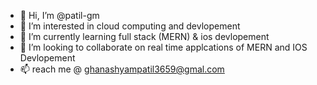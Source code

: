 - 👋 Hi, I’m @patil-gm
- 👀 I’m interested in cloud computing and devlopement 
- 🌱 I’m currently learning full stack (MERN) & ios devlopement
- 💞️ I’m looking to collaborate on real time applcations of MERN and IOS Devlopement
- 📫 reach me @ ghanashyampatil3659@gmal.com

<!---
patil3659/patil3659 is a ✨ special ✨ repository because its `README.md` (this file) appears on your GitHub profile.
You can click the Preview link to take a look at your changes.
--->
